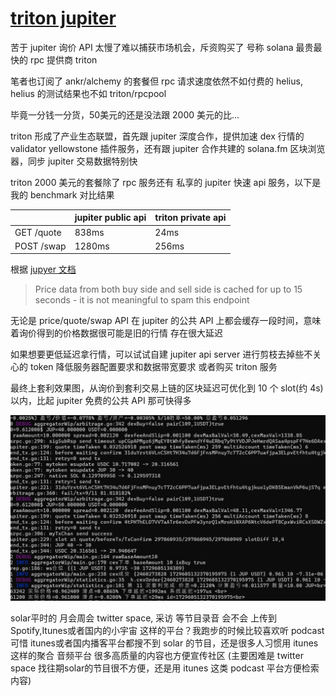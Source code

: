 # [triton jupiter](/2024/10/triton_jupiter_api.md)

苦于 jupiter 询价 API 太慢了难以捕获市场机会，斥资购买了 号称 solana 最贵最快的 rpc 提供商 triton

笔者也订阅了 ankr/alchemy 的套餐但 rpc 请求速度依然不如付费的 helius, helius 的测试结果也不如 triton/rpcpool

毕竟一分钱一分货，50美元的还是没法跟 2000 美元的比...

triton 形成了产业生态联盟，首先跟 jupiter 深度合作，提供加速 dex 行情的 validator yellowstone 插件服务，还有跟 jupiter 合作共建的 solana.fm 区块浏览器，同步 jupiter 交易数据特别快

triton 2000 美元的套餐除了 rpc 服务还有 私享的 jupiter 快速 api 服务，以下是我的 benchmark 对比结果

||jupiter public api|triton private api|
|---|---|---|
|GET /quote|838ms|24ms|
|POST /swap|1280ms|256ms|

根据 [jupyer 文档](https://www.jupresear.ch/t/introducing-the-price-v2-api/22175)

> Price data from both buy side and sell side is cached for up to 15 seconds - it is not meaningful to spam this endpoint

无论是 price/quote/swap API 在 jupiter 的公共 API 上都会缓存一段时间，意味着询价得到的价格数据很可能是旧的行情 存在很大延迟

如果想要更低延迟拿行情，可以试试自建 jupiter api server 进行剪枝去掉些不关心的 token 降低服务器配置要求和数据带宽要求 或者购买 triton 服务

最终上套利效果图，从询价到套利交易上链的区块延迟可优化到 10 个 slot(约 4s) 以内，比起 jupiter 免费的公共 API 那可快得多

![](jupiter_arbitrage.png)


solar平时的 月会周会 twitter space, 采访 等节目录音 会不会 上传到 Spotify,Itunes或者国内的小宇宙 这样的平台？我跑步的时候比较喜欢听 podcast 可惜 itunes或者国内播客平台都搜不到 solar 的节目，还是很多人习惯用 itunes 这样的聚合 音频平台 很多高质量的内容也方便宣传社区
(主要困难是 twitter space 找往期solar的节目很不方便，还是用 itunes 这类 podcast 平台方便检索内容)
